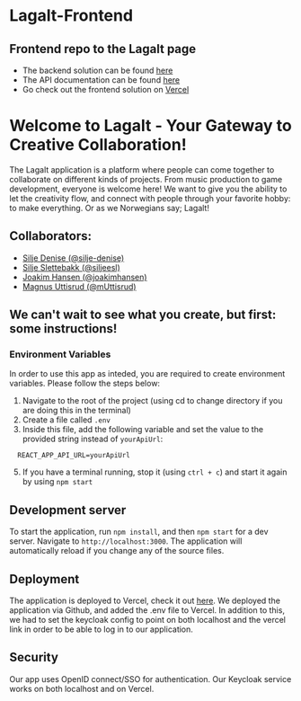 # Lagalt-Frontend
## Frontend repo to the Lagalt page
* The backend solution can be found [here](https://github.com/joakimhansen/Lagalt/)
* The API documentation can be found [here](https://lagalt-docker.azurewebsites.net/swagger/index.html)
* Go check out the frontend solution on [Vercel](https://lagalt-frontend-plum.vercel.app/)

# Welcome to Lagalt - Your Gateway to Creative Collaboration!
The Lagalt application is a platform where people can come together to collaborate on different kinds of projects. From music production to game development, everyone is welcome here!
We want to give you the ability to let the creativity flow, and connect with people through your favorite hobby: to make everything. Or as we Norwegians say; Lagalt!

## Collaborators:
* [Silje Denise (@silje-denise)](https://github.com/silje-denise)
* [Silje Slettebakk (@siljeesl)](https://github.com/siljeesl)
* [Joakim Hansen (@joakimhansen)](https://github.com/joakimhansen)
* [Magnus Uttisrud (@mUttisrud)](https://github.com/mUttisrud)

## We can't wait to see what you create, but first: some instructions!
### Environment Variables

In order to use this app as inteded, you are required to create environment variables. Please follow the steps below:

1. Navigate to the root of the project (using cd to change directory if you are doing this in the terminal)
2. Create a file called `.env`
3. Inside this file, add the following variable and set the value to the provided string instead of `yourApiUrl`:

``` 
  REACT_APP_API_URL=yourApiUrl
```
5. If you have a terminal running, stop it (using `ctrl + c`) and start it again by using `npm start`

## Development server
To start the application, run `npm install`, and then `npm start` for a dev server. Navigate to `http://localhost:3000`. The application will automatically reload if you change any of the source files.

## Deployment
The application is deployed to Vercel, check it out [here](https://lagalt-frontend-plum.vercel.app/). We deployed the application via Github, and added the .env file to Vercel. In addition to this, we had to set the keycloak config to point on both localhost and the vercel link in order to be able to log in to our application.

## Security
Our app uses OpenID connect/SSO for authentication. Our Keycloak service works on both localhost and on Vercel.
